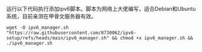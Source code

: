 运行以下代码执行添加ipv6脚本。脚本为网络上大佬编写，适合Debian和Ubuntu系统，目前亲测在甲骨文服务器有效。

~~~shell
wget -O ipv6_manager.sh "https://raw.githubusercontent.com/8730062/ipv6-setup/refs/heads/main/ipv6_manager.sh" && chmod +x ipv6_manager.sh && ./ipv6_manager.sh
~~~

